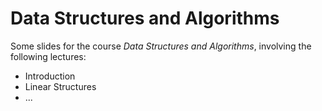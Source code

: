 # Data Structures and Algorithms

Some slides for the course *Data Structures and Algorithms*, involving the following lectures:

- Introduction
- Linear Structures
- ...


